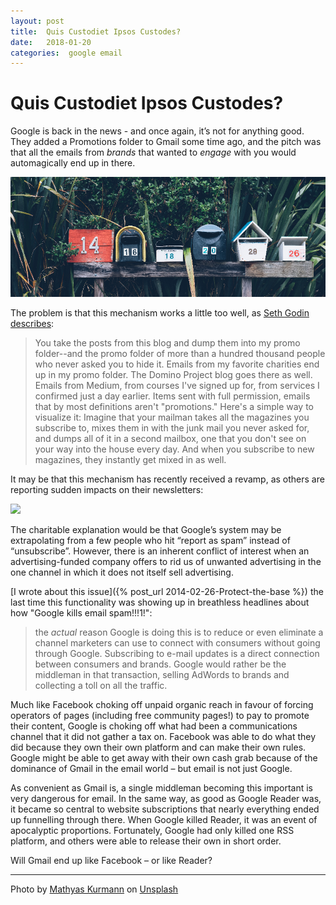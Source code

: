 ```yaml
---
layout: post
title:  Quis Custodiet Ipsos Custodes? 
date:   2018-01-20 
categories:  google email 
---
```


# Quis Custodiet Ipsos Custodes?


Google is back in the news - and once again, it’s not for anything good. They added a Promotions folder to Gmail some time ago, and the pitch was that all the emails from *brands* that wanted to *engage* with you would automagically end up in there.

![|820x0](/images/IMG_0014.PNG)

The problem is that this mechanism works a little too well, as [Seth Godin describes](http://sethgodin.typepad.com/seths_blog/2018/01/an-open-note-to-google.html "Please don't kill the blogs" ):

> You take the posts from this blog and dump them into my promo folder--and the promo folder of more than a hundred thousand people who never asked you to hide it.
> Emails from my favorite charities end up in my promo folder. The Domino Project blog goes there as well. Emails from Medium, from courses I've signed up for, from services I confirmed just a day earlier. Items sent with full permission, emails that by most definitions aren't "promotions."
>Here's a simple way to visualize it: Imagine that your mailman takes all the magazines you subscribe to, mixes them in with the junk mail you never asked for, and dumps all of it in a second mailbox, one that you don't see on your way into the house every day. And when you subscribe to new magazines, they instantly get mixed in as well.

It may be that this mechanism has recently received a revamp, as others are reporting sudden impacts on their newsletters:

![](/images/tweet-954491473457639424.png) 

The charitable explanation would be that Google’s system may be extrapolating from a few people who hit “report as spam” instead of “unsubscribe”. However, there is an inherent conflict of interest when an advertising-funded company offers to rid us of unwanted advertising in the one channel in which it does not itself sell advertising.

[I wrote about this issue]({% post_url 2014-02-26-Protect-the-base %}) the last time this functionality was showing up in breathless headlines about how "Google kills email spam!!!1!":

> the *actual* reason Google is doing this is to reduce or even eliminate a channel marketers can use to connect with consumers without going through Google. Subscribing to e-mail updates is a direct connection between consumers and brands. Google would rather be the middleman in that transaction, selling AdWords to brands and collecting a toll on all the traffic.

Much like Facebook choking off unpaid organic reach in favour of forcing operators of pages (including free community pages!) to pay to promote their content, Google is choking off what had been a communications channel that it did not gather a tax on. Facebook was able to do what they did because they own their own platform and can make their own rules. Google might be able to get away with their own cash grab because of the dominance of Gmail in the email world – but email is not just Google.

As convenient as Gmail is, a single middleman becoming this important is very dangerous for email. In the same way, as good as Google Reader was, it became so central to website subscriptions that nearly everything ended up funnelling through there. When Google killed Reader, it was an event of apocalyptic proportions. Fortunately, Google had only killed one RSS platform, and others were able to release their own in short order.

Will Gmail end up like Facebook – or like Reader?

***
Photo by [Mathyas Kurmann](http://mathyaskurmann.tumblr.com) on [Unsplash](http://www.unsplash.com)

